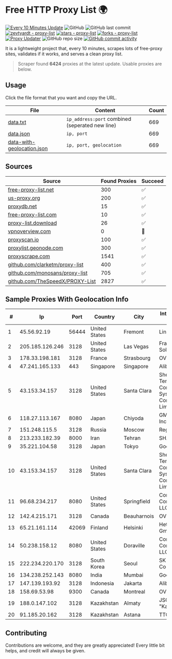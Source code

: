 
# Free HTTP Proxy List 🌍

[![Every 10 Minutes Update](https://github.com/mertguvencli/http-proxy-list/actions/workflows/main.yml/badge.svg?branch=main)](https://github.com/mertguvencli/http-proxy-list/actions/workflows/main.yml)
![GitHub](https://img.shields.io/github/license/mertguvencli/http-proxy-list)
![GitHub last commit](https://img.shields.io/github/last-commit/mertguvencli/http-proxy-list)
[![zevtyardt - proxy-list](https://img.shields.io/static/v1?label=zevtyardt&message=proxy-list&color=blue&logo=github)](https://github.com/zevtyardt/proxy-list "Go to GitHub repo")
[![stars - proxy-list](https://img.shields.io/github/stars/zevtyardt/proxy-list?style=social)](https://github.com/zevtyardt/proxy-list)
[![forks - proxy-list](https://img.shields.io/github/forks/zevtyardt/proxy-list?style=social)](https://github.com/zevtyardt/proxy-list)
[![Proxy Updater](https://github.com/zevtyardt/proxy-list/workflows/Proxy%20Updater/badge.svg)](https://github.com/zevtyardt/proxy-list/actions?query=workflow:"Proxy+Updater")
![GitHub repo size](https://img.shields.io/github/repo-size/zevtyardt/proxy-list)
[![GitHub commit activity](https://img.shields.io/github/commit-activity/m/zevtyardt/proxy-list?logo=commits)](https://github.com/zevtyardt/proxy-list/commits/main)

It is a lightweight project that, every 10 minutes, scrapes lots of free-proxy sites, validates if it works, and serves a clean proxy list.

> Scraper found **6424** proxies at the latest update. Usable proxies are below.

## Usage

Click the file format that you want and copy the URL.

|File|Content|Count|
|----|-------|-----|
|[data.txt](https://raw.githubusercontent.com/mertguvencli/http-proxy-list/main/proxy-list/data.txt)|`ip_address:port` combined (seperated new line)|669|
|[data.json](https://raw.githubusercontent.com/mertguvencli/http-proxy-list/main/proxy-list/data.json)|`ip, port`|669|
|[data-with-geolocation.json](https://raw.githubusercontent.com/mertguvencli/http-proxy-list/main/proxy-list/data-with-geolocation.json)|`ip, port, geolocation`|669|

## Sources

|Source|Found Proxies|Succeed|
|------|-------------|-------|
|[free-proxy-list.net](https://free-proxy-list.net)|300|✅|
|[us-proxy.org](https://www.us-proxy.org)|200|✅|
|[proxydb.net](http://proxydb.net)|15|✅|
|[free-proxy-list.com](https://free-proxy-list.com/?page=&port=&type%5B%5D=http&type%5B%5D=https&up_time=0&search=Search)|10|✅|
|[proxy-list.download](https://www.proxy-list.download/HTTP)|26|✅|
|[vpnoverview.com](https://vpnoverview.com/privacy/anonymous-browsing/free-proxy-servers)|0|🚫|
|[proxyscan.io](https://www.proxyscan.io)|100|✅|
|[proxylist.geonode.com](https://proxylist.geonode.com/api/proxy-list?limit=300&page=1&sort_by=lastChecked&sort_type=desc&protocols=http,https)|300|✅|
|[proxyscrape.com](https://api.proxyscrape.com/v2/?request=displayproxies&protocol=http&timeout=10000&country=all&ssl=all&anonymity=all)|1541|✅|
|[github.com/clarketm/proxy-list](https://raw.githubusercontent.com/clarketm/proxy-list/master/proxy-list-raw.txt)|400|✅|
|[github.com/monosans/proxy-list](https://raw.githubusercontent.com/monosans/proxy-list/main/proxies/http.txt)|705|✅|
|[github.com/TheSpeedX/PROXY-List](https://raw.githubusercontent.com/TheSpeedX/PROXY-List/master/http.txt)|2827|✅|


## Sample Proxies With Geolocation Info

|#|Ip|Port|Country|City|Internet Service Provider|
|-|--|----|-------|----|-------------------------|
|1|45.56.92.19|56444|United States|Fremont|Linode, LLC|
|2|205.185.126.246|3128|United States|Las Vegas|FranTech Solutions|
|3|178.33.198.181|3128|France|Strasbourg|OVH SAS|
|4|47.241.165.133|443|Singapore|Singapore|Alibaba.com LLC|
|5|43.153.34.157|3128|United States|Santa Clara|Shenzhen Tencent Computer Systems Company Limited|
|6|118.27.113.167|8080|Japan|Chiyoda|GMO Internet, Inc.|
|7|151.248.115.5|3128|Russia|Moscow|Reg.Ru|
|8|213.233.182.39|8000|Iran|Tehran|SHARIF-EDU|
|9|35.221.104.58|3128|Japan|Tokyo|Google LLC|
|10|43.153.34.157|3128|United States|Santa Clara|Shenzhen Tencent Computer Systems Company Limited|
|11|96.68.234.217|8080|United States|Springfield|Comcast Cable Communications, LLC|
|12|142.4.215.171|3128|Canada|Beauharnois|OVH SAS|
|13|65.21.161.114|42069|Finland|Helsinki|Hetzner Online GmbH|
|14|50.238.158.12|8080|United States|Doraville|Comcast Cable Communications, LLC|
|15|222.234.220.170|3128|South Korea|Seoul|SK Broadband Co Ltd|
|16|134.238.252.143|8080|India|Mumbai|Google LLC|
|17|147.139.193.92|3128|Indonesia|Jakarta|Alibaba.com LLC|
|18|158.69.53.98|9300|Canada|Montreal|OVH SAS|
|19|188.0.147.102|3128|Kazakhstan|Almaty|JSC "KazTransCom"|
|20|91.185.20.162|3128|Kazakhstan|Astana|TTC Network|



## Contributing

Contributions are welcome, and they are greatly appreciated! Every
little bit helps, and credit will always be given.

